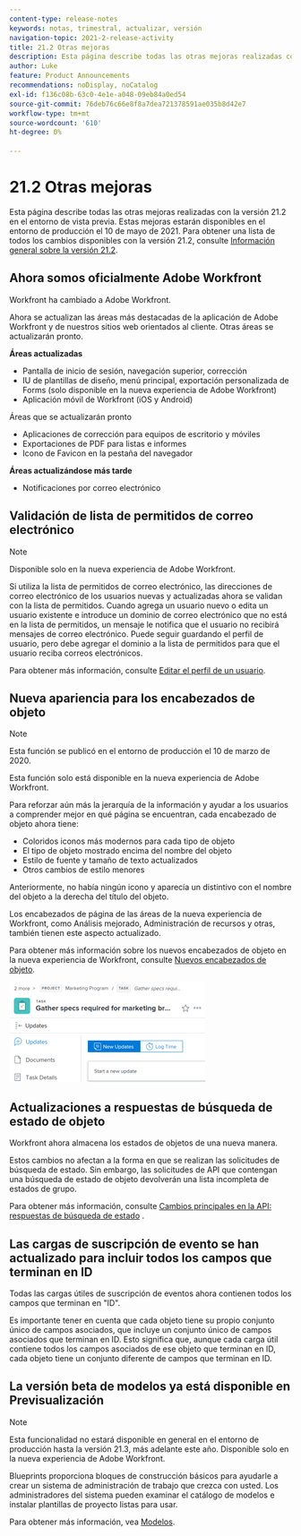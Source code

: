 ```yaml
---
content-type: release-notes
keywords: notas, trimestral, actualizar, versión
navigation-topic: 2021-2-release-activity
title: 21.2 Otras mejoras
description: Esta página describe todas las otras mejoras realizadas con la versión 21.2 en el entorno de vista previa. Estas mejoras estarán disponibles en el entorno de producción el 10 de mayo de 2021. Para obtener una lista de todos los cambios disponibles con la versión 21.2, consulte Información general de la versión 21.2.
author: Luke
feature: Product Announcements
recommendations: noDisplay, noCatalog
exl-id: f136c08b-63c0-4e1e-a048-09eb84a0ed54
source-git-commit: 76deb76c66e8f8a7dea721378591ae035b8d42e7
workflow-type: tm+mt
source-wordcount: '610'
ht-degree: 0%

---
```


# 21.2 Otras mejoras

Esta página describe todas las otras mejoras realizadas con la versión 21.2 en el entorno de vista previa. Estas mejoras estarán disponibles en el entorno de producción el 10 de mayo de 2021. Para obtener una lista de todos los cambios disponibles con la versión 21.2, consulte [Información general sobre la versión 21.2](../../../product-announcements/product-releases/21.2-release-activity/21-2-release-overview.md).

## Ahora somos oficialmente Adobe Workfront

Workfront ha cambiado a Adobe Workfront.

Ahora se actualizan las áreas más destacadas de la aplicación de Adobe Workfront y de nuestros sitios web orientados al cliente. Otras áreas se actualizarán pronto.

**Áreas actualizadas**

* Pantalla de inicio de sesión, navegación superior, corrección
* IU de plantillas de diseño, menú principal, exportación personalizada de Forms (solo disponible en la nueva experiencia de Adobe Workfront)
* Aplicación móvil de Workfront (iOS y Android)

Áreas que se actualizarán pronto

* Aplicaciones de corrección para equipos de escritorio y móviles
* Exportaciones de PDF para listas e informes
* Icono de Favicon en la pestaña del navegador

**Áreas actualizándose más tarde**

* Notificaciones por correo electrónico

## Validación de lista de permitidos de correo electrónico

>[!NOTE]
>
>Disponible solo en la nueva experiencia de Adobe Workfront.

Si utiliza la lista de permitidos de correo electrónico, las direcciones de correo electrónico de los usuarios nuevas y actualizadas ahora se validan con la lista de permitidos. Cuando agrega un usuario nuevo o edita un usuario existente e introduce un dominio de correo electrónico que no está en la lista de permitidos, un mensaje le notifica que el usuario no recibirá mensajes de correo electrónico. Puede seguir guardando el perfil de usuario, pero debe agregar el dominio a la lista de permitidos para que el usuario reciba correos electrónicos.

Para obtener más información, consulte [Editar el perfil de un usuario](../../../administration-and-setup/add-users/create-and-manage-users/edit-a-users-profile.md).

## Nueva apariencia para los encabezados de objeto

>[!NOTE]
>
>Esta función se publicó en el entorno de producción el 10 de marzo de 2020.
>
>Esta función solo está disponible en la nueva experiencia de Adobe Workfront.

Para reforzar aún más la jerarquía de la información y ayudar a los usuarios a comprender mejor en qué página se encuentran, cada encabezado de objeto ahora tiene:

* Coloridos iconos más modernos para cada tipo de objeto
* El tipo de objeto mostrado encima del nombre del objeto
* Estilo de fuente y tamaño de texto actualizados
* Otros cambios de estilo menores

Anteriormente, no había ningún icono y aparecía un distintivo con el nombre del objeto a la derecha del título del objeto.

Los encabezados de página de las áreas de la nueva experiencia de Workfront, como Análisis mejorado, Administración de recursos y otras, también tienen este aspecto actualizado.

Para obtener más información sobre los nuevos encabezados de objeto en la nueva experiencia de Workfront, consulte [Nuevos encabezados de objeto](../../../workfront-basics/the-new-workfront-experience/new-object-headers.md).

![](assets/product-announcement-object-header-350x179.png)

## Actualizaciones a respuestas de búsqueda de estado de objeto

Workfront ahora almacena los estados de objetos de una nueva manera.

Estos cambios no afectan a la forma en que se realizan las solicitudes de búsqueda de estado. Sin embargo, las solicitudes de API que contengan una búsqueda de estado de objeto devolverán una lista incompleta de estados de grupo.

Para obtener más información, consulte [Cambios principales en la API: respuestas de búsqueda de estado](../../../wf-api/api/api-changes-search.md) .

## Las cargas de suscripción de evento se han actualizado para incluir todos los campos que terminan en ID

Todas las cargas útiles de suscripción de eventos ahora contienen todos los campos que terminan en &quot;ID&quot;.

Es importante tener en cuenta que cada objeto tiene su propio conjunto único de campos asociados, que incluye un conjunto único de campos asociados que terminan en ID. Esto significa que, aunque cada carga útil contiene todos los campos asociados de ese objeto que terminan en ID, cada objeto tiene un conjunto diferente de campos que terminan en ID.

## La versión beta de modelos ya está disponible en Previsualización

>[!NOTE]
>
>Esta funcionalidad no estará disponible en general en el entorno de producción hasta la versión 21.3, más adelante este año. Disponible solo en la nueva experiencia de Adobe Workfront.

Blueprints proporciona bloques de construcción básicos para ayudarle a crear un sistema de administración de trabajo que crezca con usted. Los administradores del sistema pueden examinar el catálogo de modelos e instalar plantillas de proyecto listas para usar.

Para obtener más información, vea [Modelos](../../../administration-and-setup/blueprints/blueprints.md).
